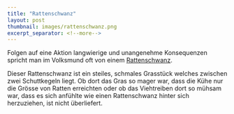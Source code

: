 ```yaml
---
title: "Rattenschwanz"
layout: post
thumbnail: images/rattenschwanz.png
excerpt_separator: <!--more-->
---
```


Folgen auf eine Aktion langwierige und unangenehme Konsequenzen spricht man im Volksmund oft von einem [Rattenschwanz](https://s.geo.admin.ch/31wrujd37ejm).

Dieser Rattenschwanz ist ein steiles, schmales Grasstück welches zwischen zwei Schuttkegeln liegt. Ob dort das Gras so mager war, dass die Kühe nur die Grösse von Ratten erreichten oder ob das Viehtreiben dort so mühsam war, dass es sich anfühlte wie einen Rattenschwanz hinter sich herzuziehen, ist nicht überliefert.

<!--more-->
